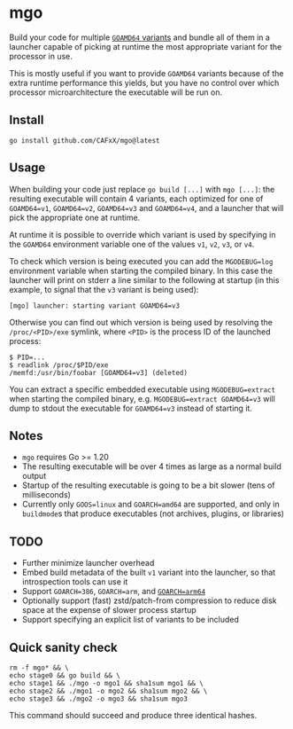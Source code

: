 # mgo

Build your code for multiple [`GOAMD64` variants][1] and bundle all of them in a 
launcher capable of picking at runtime the most appropriate variant for the
processor in use.

This is mostly useful if you want to provide `GOAMD64` variants because of the extra
runtime performance this yields, but you have no control over which processor 
microarchitecture the executable will be run on.

## Install

```
go install github.com/CAFxX/mgo@latest
```

## Usage

When building your code just replace `go build [...]` with `mgo [...]`: the resulting
executable will contain 4 variants, each optimized for one of `GOAMD64=v1`, `GOAMD64=v2`,
`GOAMD64=v3` and `GOAMD64=v4`, and a launcher that will pick the appropriate one at
runtime.

At runtime it is possible to override which variant is used by specifying in the
`GOAMD64` environment variable one of the values `v1`, `v2`, `v3`, or `v4`.

To check which version is being executed you can add the `MGODEBUG=log` environment
variable when starting the compiled binary. In this case the launcher will print on
stderr a line similar to the following at startup (in this example, to signal that
the `v3` variant is being used):

```
[mgo] launcher: starting variant GOAMD64=v3
```

Otherwise you can find out which version is being used by resolving the `/proc/<PID>/exe`
symlink, where `<PID>` is the process ID of the launched process:

```
$ PID=...
$ readlink /proc/$PID/exe
/memfd:/usr/bin/foobar [GOAMD64=v3] (deleted)
```

You can extract a specific embedded executable using `MGODEBUG=extract` when starting the
compiled binary, e.g. `MGODEBUG=extract GOAMD64=v3` will dump to stdout the executable for
`GOAMD64=v3` instead of starting it.

## Notes

- `mgo` requires Go >= 1.20
- The resulting executable will be over 4 times as large as a normal build output
- Startup of the resulting executable is going to be a bit slower (tens of milliseconds)
- Currently only `GOOS=linux` and `GOARCH=amd64` are supported, and only in
  `buildmode`s that produce executables (not archives, plugins, or libraries)

## TODO

- Further minimize launcher overhead
- Embed build metadata of the built `v1` variant into the launcher, so that introspection
  tools can use it
- Support `GOARCH=386`, `GOARCH=arm`, and [`GOARCH=arm64`](https://github.com/golang/go/issues/60905)
- Optionally support (fast) zstd/patch-from compression to reduce disk space at the expense
  of slower process startup
- Support specifying an explicit list of variants to be included

## Quick sanity check

```
rm -f mgo* && \
echo stage0 && go build && \
echo stage1 && ./mgo -o mgo1 && sha1sum mgo1 && \
echo stage2 && ./mgo1 -o mgo2 && sha1sum mgo2 && \
echo stage3 && ./mgo2 -o mgo3 && sha1sum mgo3
```

This command should succeed and produce three identical hashes.



[1]: https://go.dev/wiki/MinimumRequirements#amd64
